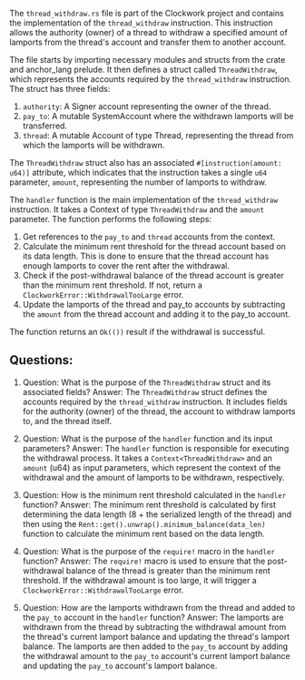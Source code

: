 The `thread_withdraw.rs` file is part of the Clockwork project and contains the implementation of the `thread_withdraw` instruction. This instruction allows the authority (owner) of a thread to withdraw a specified amount of lamports from the thread's account and transfer them to another account.

The file starts by importing necessary modules and structs from the crate and anchor_lang prelude. It then defines a struct called `ThreadWithdraw`, which represents the accounts required by the `thread_withdraw` instruction. The struct has three fields:

1. `authority`: A Signer account representing the owner of the thread.
2. `pay_to`: A mutable SystemAccount where the withdrawn lamports will be transferred.
3. `thread`: A mutable Account of type Thread, representing the thread from which the lamports will be withdrawn.

The `ThreadWithdraw` struct also has an associated `#[instruction(amount: u64)]` attribute, which indicates that the instruction takes a single `u64` parameter, `amount`, representing the number of lamports to withdraw.

The `handler` function is the main implementation of the `thread_withdraw` instruction. It takes a Context of type `ThreadWithdraw` and the `amount` parameter. The function performs the following steps:

1. Get references to the `pay_to` and `thread` accounts from the context.
2. Calculate the minimum rent threshold for the thread account based on its data length. This is done to ensure that the thread account has enough lamports to cover the rent after the withdrawal.
3. Check if the post-withdrawal balance of the thread account is greater than the minimum rent threshold. If not, return a `ClockworkError::WithdrawalTooLarge` error.
4. Update the lamports of the thread and pay_to accounts by subtracting the `amount` from the thread account and adding it to the pay_to account.

The function returns an `Ok(())` result if the withdrawal is successful.

## Questions:

1. Question: What is the purpose of the `ThreadWithdraw` struct and its associated fields?
   Answer: The `ThreadWithdraw` struct defines the accounts required by the `thread_withdraw` instruction. It includes fields for the authority (owner) of the thread, the account to withdraw lamports to, and the thread itself.

2. Question: What is the purpose of the `handler` function and its input parameters?
   Answer: The `handler` function is responsible for executing the withdrawal process. It takes a `Context<ThreadWithdraw>` and an `amount` (u64) as input parameters, which represent the context of the withdrawal and the amount of lamports to be withdrawn, respectively.

3. Question: How is the minimum rent threshold calculated in the `handler` function?
   Answer: The minimum rent threshold is calculated by first determining the data length (8 + the serialized length of the thread) and then using the `Rent::get().unwrap().minimum_balance(data_len)` function to calculate the minimum rent based on the data length.

4. Question: What is the purpose of the `require!` macro in the `handler` function?
   Answer: The `require!` macro is used to ensure that the post-withdrawal balance of the thread is greater than the minimum rent threshold. If the withdrawal amount is too large, it will trigger a `ClockworkError::WithdrawalTooLarge` error.

5. Question: How are the lamports withdrawn from the thread and added to the `pay_to` account in the `handler` function?
   Answer: The lamports are withdrawn from the thread by subtracting the withdrawal amount from the thread's current lamport balance and updating the thread's lamport balance. The lamports are then added to the `pay_to` account by adding the withdrawal amount to the `pay_to` account's current lamport balance and updating the `pay_to` account's lamport balance.
